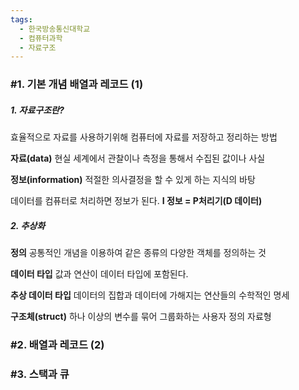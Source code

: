 ```yaml
---
tags:
  - 한국방송통신대학교
  - 컴퓨터과학
  - 자료구조
---
```



### #1. 기본 개념 배열과 레코드 (1)

##### 1. 자료구조란?
효율적으로 자료를 사용하기위해 컴퓨터에 자료를 저장하고 정리하는 방법

**자료(data)**
현실 세계에서 관찰이나 측정을 통해서 수집된 값이나 사실

**정보(information)**
적절한 의사결정을 할 수 있게 하는 지식의 바탕

데이터를 컴퓨터로 처리하면 정보가 된다.
**I 정보 = P처리기(D 데이터)**


##### 2. 추상화

**정의**
공통적인 개념을 이용하여 같은 종류의 다양한 객체를 정의하는 것

**데이터 타입**
값과 연산이 데이터 타입에 포함된다.

**추상 데이터 타입**
	데이터의 집합과 데이터에 가해지는 연산들의 수학적인 명세

**구조체(struct)**
하나 이상의 변수를 묶어 그룹화하는 사용자 정의 자료형

### #2. 배열과 레코드 (2)

### #3. 스택과 큐